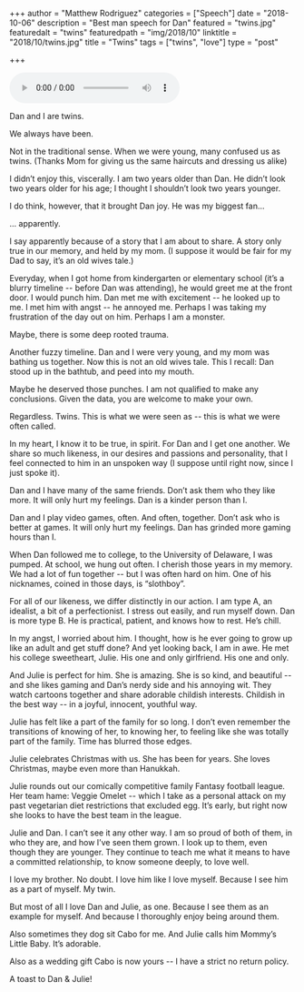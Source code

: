+++
author = "Matthew Rodriguez"
categories = ["Speech"]
date = "2018-10-06"
description = "Best man speech for Dan"
featured = "twins.jpg"
featuredalt = "twins"
featuredpath = "img/2018/10"
linktitle = "2018/10/twins.jpg"
title = "Twins"
tags = ["twins", "love"]
type = "post"

+++

<audio controls src="/media/twins.mp3"></audio>

Dan and I are twins.

We always have been.

Not in the traditional sense.  When we were young, many confused us as twins.
(Thanks Mom for giving us the same haircuts and dressing us alike)

I didn’t enjoy this, viscerally.  I am two years older than Dan.  He didn’t look two years older for his age; I thought I shouldn’t look two years younger.

I do think, however, that it brought Dan joy.  He was my biggest fan…

… apparently.

I say apparently because of a story that I am about to share.  A story only true in our memory, and held by my mom.
(I suppose it would be fair for my Dad to say, it’s an old wives tale.)

Everyday, when I got home from kindergarten or elementary school (it’s a blurry timeline -- before Dan was attending), he would greet me at the front door.  I would punch him.  Dan met me with excitement -- he looked up to me.  I met him with angst -- he annoyed me.  Perhaps I was taking my frustration of the day out on him.  Perhaps I am a monster.

Maybe, there is some deep rooted trauma.

Another fuzzy timeline.  Dan and I were very young, and my mom was bathing us together.  Now this is not an old wives tale.  This I recall: Dan stood up in the bathtub, and peed into my mouth.

Maybe he deserved those punches.  I am not qualified to make any conclusions.  Given the data, you are welcome to make your own.

Regardless.  Twins.  This is what we were seen as -- this is what we were often called.

In my heart, I know it to be true, in spirit.  For Dan and I get one another.  We share so much likeness, in our desires and passions and personality, that I feel connected to him in an unspoken way (I suppose until right now, since I just spoke it).

Dan and I have many of the same friends.  Don’t ask them who they like more.  It will only hurt my feelings.  Dan is a kinder person than I.

Dan and I play video games, often.  And often, together.  Don’t ask who is better at games.  It will only hurt my feelings.  Dan has grinded more gaming hours than I.

When Dan followed me to college, to the University of Delaware, I was pumped.
At school, we hung out often.  I cherish those years in my memory.  We had a lot of fun together -- but I was often hard on him.  One of his nicknames, coined in those days, is “slothboy”.

For all of our likeness, we differ distinctly in our action.  I am type A, an idealist, a bit of a perfectionist.  I stress out easily, and run myself down.  Dan is more type B.  He is practical, patient, and knows how to rest.  He’s chill.

In my angst, I worried about him.  I thought, how is he ever going to grow up like an adult and get stuff done?  And yet looking back, I am in awe.  He met his college sweetheart, Julie.  His one and only girlfriend.  His one and only.

And Julie is perfect for him.  She is amazing.  She is so kind, and beautiful -- and she likes gaming and Dan’s nerdy side and his annoying wit.  They watch cartoons together and share adorable childish interests. Childish in the best way -- in a joyful, innocent, youthful way.

Julie has felt like a part of the family for so long.  I don’t even remember the transitions of knowing of her, to knowing her, to feeling like she was totally part of the family.  Time has blurred those edges.

Julie celebrates Christmas with us.  She has been for years.  She loves Christmas, maybe even more than Hanukkah.

Julie rounds out our comically competitive family Fantasy football league.  Her team hame: Veggie Omelet -- which I take as a personal attack on my past vegetarian diet restrictions that excluded egg.  It’s early, but right now she looks to have the best team in the league.

Julie and Dan.  I can’t see it any other way.  I am so proud of both of them, in who they are, and how I’ve seen them grown.  I look up to them, even though they are younger.  They continue to teach me what it means to have a committed relationship, to know someone deeply, to love well.

I love my brother.  No doubt.  I love him like I love myself.  Because I see him as a part of myself.  My twin.

But most of all I love Dan and Julie, as one.  Because I see them as an example for myself.  And because I thoroughly enjoy being around them.

Also sometimes they dog sit Cabo for me.  And Julie calls him Mommy’s Little Baby.  It’s adorable. 

Also as a wedding gift Cabo is now yours -- I have a strict no return policy.

A toast to Dan & Julie!
